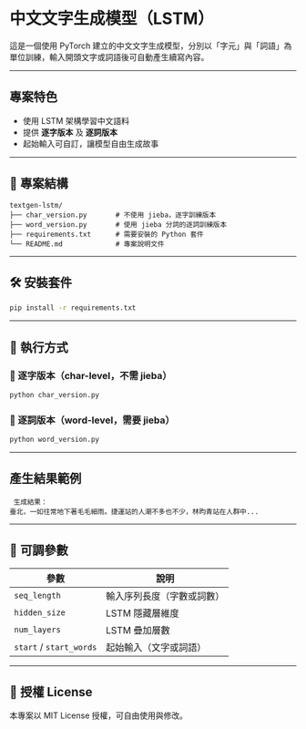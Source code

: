 # 中文文字生成模型（LSTM）

這是一個使用 PyTorch 建立的中文文字生成模型，分別以「字元」與「詞語」為單位訓練，輸入開頭文字或詞語後可自動產生續寫內容。

---

##  專案特色

-  使用 LSTM 架構學習中文語料
-  提供 **逐字版本** 及 **逐詞版本**
-  起始輸入可自訂，讓模型自由生成故事

---

## 📁 專案結構

```
textgen-lstm/
├── char_version.py       # 不使用 jieba，逐字訓練版本
├── word_version.py       # 使用 jieba 分詞的逐詞訓練版本
├── requirements.txt      # 需要安裝的 Python 套件
└── README.md             # 專案說明文件
```

---

## 🛠️ 安裝套件

```bash
pip install -r requirements.txt
```

---

## 🚀 執行方式

### 🔹 逐字版本（char-level，不需 jieba）
```bash
python char_version.py
```

### 🔹 逐詞版本（word-level，需要 jieba）
```bash
python word_version.py
```

---

##  產生結果範例

```text
 生成結果：
臺北，一如往常地下著毛毛細雨。捷運站的人潮不多也不少，林昀青站在人群中...
```

---

## 🔧 可調參數

| 參數 | 說明 |
|------|------|
| `seq_length` | 輸入序列長度（字數或詞數） |
| `hidden_size` | LSTM 隱藏層維度 |
| `num_layers` | LSTM 疊加層數 |
| `start` / `start_words` | 起始輸入（文字或詞語） |

---

## 🪪 授權 License

本專案以 MIT License 授權，可自由使用與修改。

